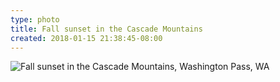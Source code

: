 ```yaml
---
type: photo
title: Fall sunset in the Cascade Mountains
created: 2018-01-15 21:38:45-08:00
---
```

![Fall sunset in the Cascade Mountains, Washington Pass, WA](/media/images/photos/2018/01/washington-fall.jpg)
